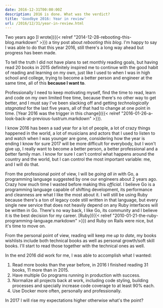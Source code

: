 ```yaml
---
date: 2016-12-31T00:00:00Z
description: 2016 is done. What was the verdict?
title: 'Goodbye 2016: Year in review'
url: /2016/12/31/year-in-review.html
---
```


Two years ago [I wrote]({{< relref "2014-12-28-rebooting-this-blog.markdown" >}}) a tiny post about _rebooting this blog_. I'm happy to say I was able to do that this year 2016, still there's a long way ahead but progress has been made.

To tell the truth I did not have plans to set monthly reading goals, but having read 20 books in 2015 definitely inspired me to continue with the good habit of reading and learning on my own, just like I used to when I was in high school and college, trying to become a better person and engineer at the same time, all of this **because I want to**.

Professionally I need to keep motivating myself, find the time to read, learn and code on my own limited free time, because there's no other way to get better, and I must say I've been slacking off and getting _technologically stagnated_ for the last five years, all of that had to change at one point in time. [Year 2016 was the trigger in this change]({{< relref "2016-01-26-a-look-back-at-previous-lustrum.markdown" >}}).

I know 2016 has been a sad year for a lot of people, a lot of crazy things happened in the world, a lot of musicians and actors that I used to listen to and watch when I was younger are gone, considering how the year is ending I know for sure 2017 will be more difficult for everybody, but I won't give up, I really want to become a better person, a better professional and a better family man. I know for sure I can't control what happens around the country and the world, but I can control the most important variable: me, and I will do that.

From the professional point of view, I will be _going all in_ with Go, a programming language suggested by one our engineers about 2 years ago. Crazy how much time I wasted before making this _official_. I believe Go is a programming language capable of shifting development, its performance and cleanness are what I like the most about it. I will still be using Ruby because there's a ton of legacy code still written in that language, but every single new service that does not heavily depend on any Ruby interfaces will be written in Go. There's no way back, I like Go, its community and I believe it is the best decision for my career. [Ruby]({{< relref "2010-01-21-the-ruby-programming-language.markdown" >}}) and Ruby on Rails were nice, but it's time to move on.

From the personal point of view, reading will keep me _up to date_, my books wishlists include both technical books as well as personal growth/soft skill books. I'll start to read those together with the technical ones as well.

In the end 2016 did work for me, I was able to accomplish what I wanted:

1. Read more books than the year before, in 2016 I finished reading 31 books, 11 more than in 2015.
1. Have multiple Go programs running in production with success.
1. Normalize all projects back at work, including code styling, building processes and specially increase code coverage to at least 90% each.
1. Use Docker more often, personally and professionally.

In 2017 I will rise my expectations higher otherwise what's the point?
